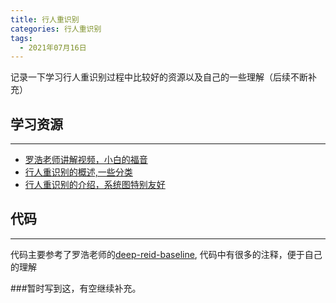 ```yaml
---
title: 行人重识别
categories: 行人重识别
tags:
  - 2021年07月16日
---
```


记录一下学习行人重识别过程中比较好的资源以及自己的一些理解（后续不断补充）

## 学习资源

---

* [罗浩老师讲解视频，小白的福音](https://www.bilibili.com/video/BV1Pg4y1q7sN?p=47)
* [行人重识别的概述,一些分类](https://blog.csdn.net/qq_30121457/article/details/108918512?utm_medium=distribute.pc_relevant.none-task-blog-2%7Edefault%7EBlogCommendFromMachineLearnPai2%7Edefault-3.baidujs&depth_1-utm_source=distribute.pc_relevant.none-task-blog-2%7Edefault%7EBlogCommendFromMachineLearnPai2%7Edefault-3.baidujs)
* [行人重识别的介绍，系统图特别友好](https://blog.csdn.net/qq_37747189/article/details/109551330?utm_medium=distribute.pc_relevant.none-task-blog-2%7Edefault%7EBlogCommendFromBaidu%7Edefault-7.baidujs&depth_1-utm_source=distribute.pc_relevant.none-task-blog-2%7Edefault%7EBlogCommendFromBaidu%7Edefault-7.baidujs)

## 代码

---

代码主要参考了罗浩老师的[deep-reid-baseline](https://github.com/michuanhaohao/deep-person-reid), 代码中有很多的注释，便于自己的理解

###暂时写到这，有空继续补充。